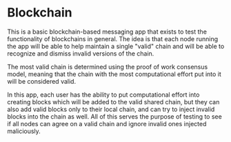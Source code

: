 # Blockchain

This is a basic blockchain-based messaging app that exists to test the functionality of blockchains in general.
The idea is that each node running the app will be able to help maintain a single "valid" chain and will
be able to recognize and dismiss invalid versions of the chain.

The most valid chain is determined using the proof of work consensus model, meaning that the chain with
the most computational effort put into it will be considered valid.

In this app, each user has the ability to put computational effort into creating blocks which will be added to
the valid shared chain, but they can also add valid blocks only to their local chain, and can try to inject invalid
blocks into the chain as well. All of this serves the purpose of testing to see if all nodes can agree on a valid
chain and ignore invalid ones injected maliciously.
